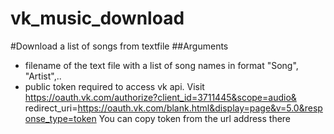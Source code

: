 # vk_music_download
#Download a list of songs from textfile
##Arguments
*   filename of the text file with a list of song names in format "Song", "Artist",..
*   public token required to access vk api. Visit https://oauth.vk.com/authorize?client_id=3711445&scope=audio& redirect_uri=https://oauth.vk.com/blank.html&display=page&v=5.0&response_type=token
You can copy token from the url address there


